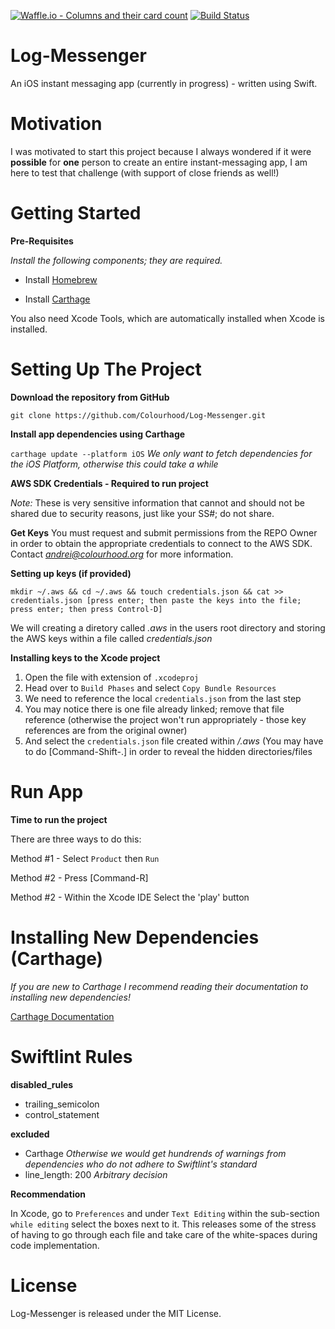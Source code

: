 [![Waffle.io - Columns and their card count](https://badge.waffle.io/Colourhood/Log-Messenger.svg?columns=In%20Progress,Review,Done&style=flat-square)](http://waffle.io/Colourhood/Log-Messenger)
[![Build Status](https://travis-ci.org/Colourhood/Log-Messenger.svg?branch=master)](https://travis-ci.org/Colourhood/Log-Messenger)

# Log-Messenger
An iOS instant messaging app (currently in progress) - written using Swift.

# Motivation

I was motivated to start this project because I always wondered if it were **possible** for **one** person to create an entire instant-messaging app, I am here to test that challenge (with support of close friends as well!)
    
# Getting Started

**Pre-Requisites**

*Install the following components; they are required.*

- Install [Homebrew](https://brew.sh)

- Install [Carthage](https://github.com/Carthage/Carthage)

You also need Xcode Tools, which are automatically installed when Xcode is installed.

# Setting Up The Project

**Download the repository from GitHub**

`git clone https://github.com/Colourhood/Log-Messenger.git`

**Install app dependencies using Carthage**

`carthage update --platform iOS` *We only want to fetch dependencies for the iOS Platform, otherwise this could take a while*

**AWS SDK Credentials - Required to run project**

*Note:* These is very sensitive information that cannot and should not be shared due to security reasons, just like your SS#; do not share.

**Get Keys**
You must request and submit permissions from the REPO Owner in order to obtain the appropriate credentials to connect to the AWS SDK. Contact *andrei@colourhood.org* for more information.

**Setting up keys (if provided)**

`mkdir ~/.aws && cd ~/.aws && touch credentials.json && cat >> credentials.json [press enter; then paste the keys into the file; press enter; then press Control-D]`

We will creating a diretory called *.aws* in the users root directory and storing the AWS keys within a file called *credentials.json*

**Installing keys to the Xcode project**

1. Open the file with extension of `.xcodeproj`
2. Head over to `Build Phases` and select `Copy Bundle Resources`
3. We need to reference the local `credentials.json` from the last step
4. You may notice there is one file already linked; remove that file reference (otherwise the project won't run appropriately - those key references are from the original owner)
5. And select the `credentials.json` file created within */.aws* (You may have to do [Command-Shift-.] in order to reveal the hidden directories/files

# Run App

**Time to run the project**

There are three ways to do this:

Method #1 - Select `Product` then `Run`

Method #2 - Press [Command-R]

Method #2 - Within the Xcode IDE Select the 'play' button

# Installing New Dependencies (Carthage)

*If you are new to Carthage I recommend reading their documentation to installing new dependencies!*

[Carthage Documentation](https://github.com/Carthage/Carthage)

# Swiftlint Rules

**disabled_rules**
- trailing_semicolon
- control_statement

**excluded**
- Carthage *Otherwise we would get hundrends of warnings from dependencies who do not adhere to Swiftlint's standard*
- line_length: 200 *Arbitrary decision*

**Recommendation**

In Xcode, go to `Preferences` and under `Text Editing` within the sub-section `while editing` select the boxes next to it. This releases some of the stress of having to go through each file and take care of the white-spaces during code implementation.

# License

Log-Messenger is released under the MIT License.


